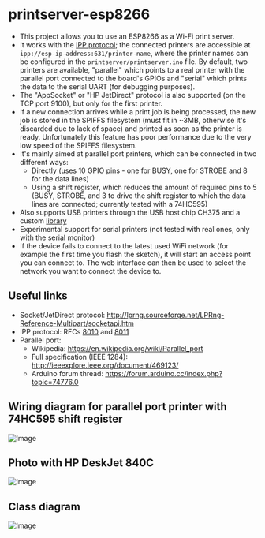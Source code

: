 # printserver-esp8266

* This project allows you to use an ESP8266 as a Wi-Fi print server.
* It works with the [IPP protocol](https://en.wikipedia.org/wiki/Internet_Printing_Protocol); the connected printers are accessible at `ipp://esp-ip-address:631/printer-name`, where the printer names can be configured in the `printserver/printserver.ino` file. By default, two printers are available, "parallel" which points to a real printer with the parallel port connected to the board's GPIOs and "serial" which prints the data to the serial UART (for debugging purposes).
* The "AppSocket" or "HP JetDirect" protocol is also supported (on the TCP port 9100), but only for the first printer.
* If a new connection arrives while a print job is being processed, the new job is stored in the SPIFFS filesystem (must fit in ~3MB, otherwise it's discarded due to lack of space) and printed as soon as the printer is ready. Unfortunately this feature has poor performance due to the very low speed of the SPIFFS filesystem.
* It's mainly aimed at parallel port printers, which can be connected in two different ways:
	* Directly (uses 10 GPIO pins - one for BUSY, one for STROBE and 8 for the data lines)
	* Using a shift register, which reduces the amount of required pins to 5 (BUSY, STROBE, and 3 to drive the shift register to which the data lines are connected; currently tested with a 74HC595)
* Also supports USB printers through the USB host chip CH375 and a custom [library](https://github.com/gianluca-nitti/CH375-Arduino)
* Experimental support for serial printers (not tested with real ones, only with the serial monitor)
* If the device fails to connect to the latest used WiFi network (for example the first time you flash the sketch), it will start an access point you can connect to. The web interface can then be used to select the network you want to connect the device to.

## Useful links
* Socket/JetDirect protocol: http://lprng.sourceforge.net/LPRng-Reference-Multipart/socketapi.htm
* IPP protocol: RFCs [8010](https://tools.ietf.org/html/rfc8010) and [8011](https://tools.ietf.org/html/rfc8011)
* Parallel port:
	* Wikipedia: https://en.wikipedia.org/wiki/Parallel_port
	* Full specification (IEEE 1284): http://ieeexplore.ieee.org/document/469123/
	* Arduino forum thread: https://forum.arduino.cc/index.php?topic=74776.0

## Wiring diagram for parallel port printer with 74HC595 shift register

![Image](https://i.imgur.com/lpS5mu0.png)

## Photo with HP DeskJet 840C

![Image](https://i.imgur.com/ncwKbEl.jpg)

## Class diagram

![Image](https://i.imgur.com/AlZDUHW.png)
